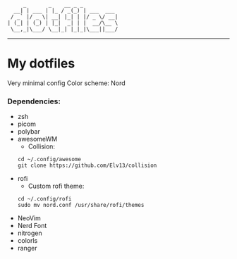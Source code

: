 ```
     _       _    __ _ _
  __| | ___ | |_ / _(_) | ___  ___
 / _` |/ _ \| __| |_| | |/ _ \/ __|
| (_| | (_) | |_|  _| | |  __/\__ \
 \__,_|\___/ \__|_| |_|_|\___||___/

```
---
# My dotfiles
Very minimal config
Color scheme: Nord

### Dependencies:
- zsh
- picom
- polybar
- awesomeWM
  - Collision:
  ```
  cd ~/.config/awesome
  git clone https://github.com/Elv13/collision
  ```
- rofi
  - Custom rofi theme:
  ```
  cd ~/.config/rofi
  sudo mv nord.conf /usr/share/rofi/themes
  ```
- NeoVim
- Nerd Font
- nitrogen
- colorls
- ranger

